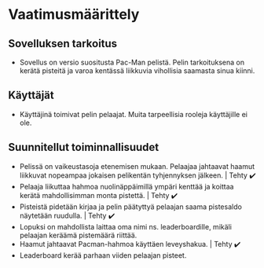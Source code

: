# Vaatimusmäärittely

## Sovelluksen tarkoitus
- Sovellus on versio suositusta Pac-Man pelistä. Pelin tarkoituksena on kerätä pisteitä ja varoa kentässä liikkuvia vihollisia saamasta sinua kiinni. 

## Käyttäjät
- Käyttäjinä toimivat pelin pelaajat. Muita tarpeellisia rooleja käyttäjille ei ole.
 
## Suunnitellut toiminnallisuudet
- Pelissä on vaikeustasoja etenemisen mukaan. Pelaajaa jahtaavat haamut liikkuvat nopeampaa jokaisen pelikentän tyhjennyksen jälkeen. | Tehty ✔️
- Pelaaja liikuttaa hahmoa nuolinäppäimillä ympäri kenttää ja koittaa kerätä mahdollisimman monta pistettä. | Tehty ✔️
- Pisteistä pidetään kirjaa ja pelin päätyttyä pelaajan saama pistesaldo näytetään ruudulla.  | Tehty ✔️
- Lopuksi on mahdollista laittaa oma nimi ns. leaderboardille, mikäli pelaajan keräämä pistemäärä riittää.
- Haamut jahtaavat Pacman-hahmoa käyttäen leveyshakua. | Tehty ✔️
- Leaderboard kerää parhaan viiden pelaajan pisteet.
